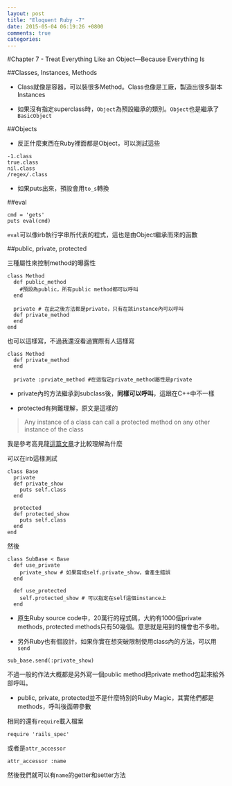```yaml
---
layout: post
title: "Eloquent Ruby -7"
date: 2015-05-04 06:19:26 +0800
comments: true
categories: 
---
```


#Chapter 7 - Treat Everything Like an Object—Because Everything Is

##Classes, Instances, Methods

- Class就像是容器，可以裝很多Method。Class也像是工廠，製造出很多副本Instances

- 如果沒有指定superclass時，`Object`為預設繼承的類別。`Object`也是繼承了`BasicObject`

##Objects

- 反正什麼東西在Ruby裡面都是Object，可以測試這些

```
-1.class
true.class
nil.class
/regex/.class
```

- 如果puts出來，預設會用`to_s`轉換

##eval

```
cmd = 'gets'
puts eval(cmd)
```

`eval`可以像irb執行字串所代表的程式，這也是由Object繼承而來的函數

##public, private, protected

三種屬性來控制method的曝露性

```
class Method
  def public_method
    #預設為public，所有public method都可以呼叫
  end

  private # 在此之後方法都是private，只有在該instance內可以呼叫
  def private_method
  end
end
```

也可以這樣寫，不過我還沒看過實際有人這樣寫

```
class Method
  def private_method
  end

  private :prviate_method #在這指定private_method屬性是private
```

- private內的方法繼承到subclass後，**同樣可以呼叫**，這跟在C++中不一樣

- protected有夠難理解，原文是這樣的

> Any instance of a class can call a protected method on any other instance of the class

我是參考高見龍[這篇文章](http://blog.eddie.com.tw/2011/07/26/public-protected-and-private-method-in-ruby/)才比較理解為什麼

可以在irb這樣測試

```
class Base
  private 
  def private_show
    puts self.class
  end

  protected
  def protected_show
    puts self.class
  end
end
```

然後

```
class SubBase < Base
  def use_private
    private_show # 如果寫成self.private_show，會產生錯誤
  end

  def use_protected
    self.protected_show # 可以指定在self這個instance上
  end
```

- 原生Ruby source code中，20萬行的程式碼，大約有1000個private methods, protected methods只有50幾個。意思就是用到的機會也不多啦。

- 另外Ruby也有個設計，如果你實在想突破限制使用class內的方法，可以用`send`

```
sub_base.send(:private_show)
```

不過一般的作法大概都是另外寫一個public method把private method包起來給外部呼叫。

- public, private, protected並不是什麼特別的Ruby Magic，其實他們都是methods，呼叫後面帶參數

相同的還有`require`載入檔案

```
require 'rails_spec'
```

或者是`attr_accessor`

```
attr_accessor :name
```

然後我們就可以有`name`的getter和setter方法
